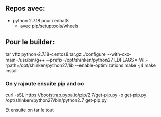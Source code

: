 ## Repos avec:
 * python 2.7.18 pour redhat8
   * avec pip/setuptools/wheels

## Pour le builder:
   tar vftz python-2.7.18-centos8.tar.gz
   ./configure --with-cxx-main=/usr/bin/g++ --prefix=/opt/shinken/python27 LDFLAGS=-Wl,-rpath=/opt/shinken/python27/lib  --enable-optimizations
   make -j4
   make install

### On y rajoute ensuite pip and co

   curl -sSL https://bootstrap.pypa.io/pip/2.7/get-pip.py  -o get-pip.py
   /opt/shinken/python27/bin/python2.7 get-pip.py

Et ensuite on tar le tout